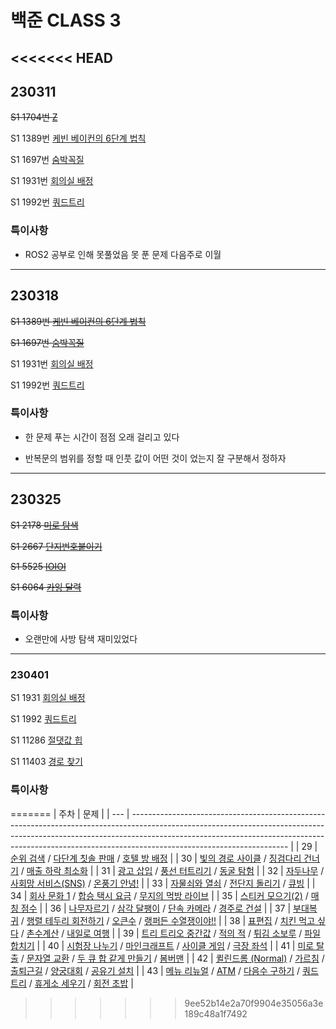 # 백준 CLASS 3

<<<<<<< HEAD
---

## 230311

~~S1 1704번  [Z](https://www.acmicpc.net/problem/1074)~~

S1 1389번 [케빈 베이컨의 6단계 법칙](https://www.acmicpc.net/problem/1389)

S1 1697번 [숨박꼭질](https://www.acmicpc.net/problem/1694)

S1 1931번 [회의실 배정](https://www.acmicpc.net/problem/1931)

S1 1992번 [쿼드트리](https://www.acmicpc.net/problem/1992)



### 특이사항

- ROS2 공부로 인해 못풀었음 못 푼 문제 다음주로 이월

---

## 230318

~~S1 1389번 [케빈 베이컨의 6단계 법칙](https://www.acmicpc.net/problem/1389)~~

~~S1 1697번 [숨박꼭질](https://www.acmicpc.net/problem/1694)~~

S1 1931번 [회의실 배정](https://www.acmicpc.net/problem/1931)

S1 1992번 [쿼드트리](https://www.acmicpc.net/problem/1992)



### 특이사항

- 한 문제 푸는 시간이 점점 오래 걸리고 있다

- 반복문의 범위를 정할 때 인풋 값이 어떤 것이 었는지 잘 구분해서 정하자

---

## 230325

~~S1 2178 [미로 탐색](https://www.acmicpc.net/problem/2178)~~

~~S1 2667 [단지번호붙이기](https://www.acmicpc.net/problem/2667)~~

~~S1 5525 [IOIOI](https://www.acmicpc.net/problem/5525)~~

~~S1 6064 [카잉 달력](https://www.acmicpc.net/problem/6604)~~



### 특이사항

- 오랜만에 사방 탐색 재미있었다

---

### 230401

S1 1931 [회의실 배정](https://www.acmicpc.net/problem/1931)

S1 1992 [쿼드트리](https://www.acmicpc.net/problem/1992)

S1 11286 [절댓값 힙](https://www.acmicpc.net/problem/11286)

S1 11403 [경로 찾기](https://www.acmicpc.net/problem/11403)

### 특이사항
=======
| 주차  | 문제                                                                                                                                                                                                                                                                                |
| --- | --------------------------------------------------------------------------------------------------------------------------------------------------------------------------------------------------------------------------------------------------------------------------------- |
| 29  | [순위 검색](https://school.programmers.co.kr/learn/courses/30/lessons/72412) / [다단계 칫솔 판매](https://school.programmers.co.kr/learn/courses/30/lessons/77486) / [호텔 방 배정](https://school.programmers.co.kr/learn/courses/30/lessons/64063)                                              |
| 30  | [빛의 경로 사이클](https://school.programmers.co.kr/learn/courses/30/lessons/86052) / [징검다리 건너기](https://school.programmers.co.kr/learn/courses/30/lessons/64062) / [매출 하락 최소화](https://school.programmers.co.kr/learn/courses/30/lessons/72416)                                         |
| 31  | [광고 삽입](https://school.programmers.co.kr/learn/courses/30/lessons/72414) / [풍선 터트리기](https://school.programmers.co.kr/learn/courses/30/lessons/68646) / [동굴 탐험](https://school.programmers.co.kr/learn/courses/30/lessons/67260)                                                  |
| 32  | [자두나무](https://www.acmicpc.net/problem/2240) / [사회망 서비스(SNS)](https://www.acmicpc.net/problem/2533) / [온풍기 안녕!](https://www.acmicpc.net/problem/23289)                                                                                                                            |
| 33  | [자물쇠와 열쇠](https://school.programmers.co.kr/learn/courses/30/lessons/60059) / [전단지 돌리기](https://www.acmicpc.net/problem/19542) / [큐빙](https://www.acmicpc.net/problem/5373)                                                                                                        |
| 34  | [회사 문화 1](https://www.acmicpc.net/problem/14267) / [합승 택시 요금](https://school.programmers.co.kr/learn/courses/30/lessons/72413) / [무지의 먹방 라이브](https://school.programmers.co.kr/learn/courses/30/lessons/42891)                                                                    |
| 35  | [스티커 모으기(2)](https://school.programmers.co.kr/learn/courses/30/lessons/12971) / [매칭 점수](https://school.programmers.co.kr/learn/courses/30/lessons/42893)                                                                                                                          |
| 36  | [나무자르기](https://www.acmicpc.net/problem/2805) / [삼각 달팽이](https://school.programmers.co.kr/learn/courses/30/lessons/68645) / [단속 카메라](https://school.programmers.co.kr/learn/courses/30/lessons/42884) / [경주로 건설](https://school.programmers.co.kr/learn/courses/30/lessons/67259) |
| 37  | [부대복귀](https://school.programmers.co.kr/learn/courses/30/lessons/132266) / [행렬 테두리 회전하기](https://school.programmers.co.kr/learn/courses/30/lessons/77485) / [오큰수](https://www.acmicpc.net/problem/17298) / [랭퍼든 수열쟁이야!!](https://www.acmicpc.net/problem/15918) |
| 38  | [표편집](https://school.programmers.co.kr/learn/courses/30/lessons/81303) / [치킨 먹고 싶다](https://www.acmicpc.net/problem/13199) / [촌수계산](https://www.acmicpc.net/problem/2644) / [내일로 여행](https://www.acmicpc.net/problem/13168) |
| 39  | [트리 트리오 중간값](https://school.programmers.co.kr/learn/courses/30/lessons/68937) / [적의 적](https://www.acmicpc.net/problem/12893) / [튀김 소보루](https://www.acmicpc.net/problem/12842) / [파일 합치기](https://www.acmicpc.net/problem/11066) |
| 40  | [시험장 나누기](https://school.programmers.co.kr/learn/courses/30/lessons/81305) / [마인크래프트](https://www.acmicpc.net/problem/18111) / [사이클 게임](https://www.acmicpc.net/problem/20040) / [극장 좌석](https://www.acmicpc.net/problem/2302) |
| 41  | [미로 탈출](https://school.programmers.co.kr/learn/courses/30/lessons/81304) / [문자열 교환](https://www.acmicpc.net/problem/1522) / [두 큐 합 같게 만들기](https://school.programmers.co.kr/learn/courses/30/lessons/118667) / [봄버맨](https://www.acmicpc.net/problem/16918) |
| 42  | [퀼린드롬 (Normal)](https://www.acmicpc.net/problem/20423) / [가르침](https://www.acmicpc.net/problem/1062) / [출퇴근길](https://softeer.ai/practice/info.do?idx=1&eid=1529) / [양궁대회](https://school.programmers.co.kr/learn/courses/30/lessons/92342) / [공유기 설치](https://www.acmicpc.net/problem/2110) |
| 43  | [메뉴 리뉴얼](https://school.programmers.co.kr./learn/courses/30/lessons/72411) / [ATM](https://www.acmicpc.net/problem/11399) / [다음수 구하기](https://www.acmicpc.net/problem/2697) / [쿼드트리](https://www.acmicpc.net/problem/1992) / [휴게소 세우기](https://www.acmicpc.net/problem/1477) / [회전 초밥](https://www.acmicpc.net/problem/15961) |
>>>>>>> 9ee52b14e2a70f9904e35056a3e189c48a1f7492
